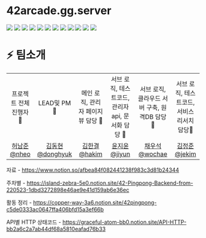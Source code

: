 # 42arcade.gg.server


<img src="https://img.shields.io/badge/JAVA-007396?style=for-the-badge&logo=java&logoColor=white"> <img src="https://img.shields.io/badge/spring-6DB33F?style=for-the-badge&logo=spring&logoColor=white"> <img src="https://img.shields.io/badge/spring_boot-6DB33F?style=for-the-badge&logo=spring_boot&logoColor=white"> <img src="https://img.shields.io/badge/spring_security-6DB33F?style=for-the-badge&logo=spring_security&logoColor=white"> <img src="https://img.shields.io/badge/nginx-009639?style=for-the-badge&logo=nginx&logoColor=white"> <img src="https://img.shields.io/badge/apache_tomcat-F8DC75?style=for-the-badge&logo=apache_tomcat&logoColor=white"> <img src="https://img.shields.io/badge/linux-FCC624?style=for-the-badge&logo=linux&logoColor=black"> <img src="https://img.shields.io/badge/github-181717?style=for-the-badge&logo=github&logoColor=white"> <img src="https://img.shields.io/badge/aws-232F3E?style=for-the-badge&logo=aws&logoColor=white"> <img src="https://img.shields.io/badge/mysql-4479A1?style=for-the-badge&logo=mysql&logoColor=white"> <img src="https://img.shields.io/badge/redis-DC382D?style=for-the-badge&logo=redis&logoColor=white"> <img src="https://img.shields.io/badge/thymeleaf-005F0F?style=for-the-badge&logo=thymeleaf&logoColor=white">

# ⚡️ 팀소개

<table>
  <tr>
    <td align=center>프로젝트 전체 진행자 🏓</td>
    <td align=center>LEAD및 PM 🧚</td>
    <td align=center>메인 로직, 관리자 페이지 뷰 담당 🦑</td>
    <td align=center>서브 로직, 테스트코드, 관리자 api, 문서화 담당 🦦</td>
    <td align=center>서브 로직, 클라우드 서버 구축, 원격DB 담당🐆</td>
    <td align=center>서브 로직, 테스트코드,</br>서비스 리서치 담당🍖</td>
  </tr>
  <tr>
    <td align=center><a href="https://github.com/nheo9143">허남준 @nheo</a></td>
    <td align=center><a href="https://github.com/reg0145">김동현 @donghyuk</a></td>
    <td align=center><a href="https://github.com/triplecheeseburger">김한결 @hakim</a></td>
    <td align=center><a href="https://github.com/tomatozil">윤지윤 @jiyun</a></td>
    <td align=center><a href="https://github.com/wochae">채우석 @wochae</a></td>
    <td align=center><a href="https://github.com/Two-Jay">김정준 @jekim</a></td>
  </tr>
</table>



자료 - https://www.notion.so/afbea84f082441238f983c3d81b24344

주차별 - https://island-zebra-5e0.notion.site/42-Pingpong-Backend-from-220523-1dbd3272898e46ae9e41d159ab6e36ec

활동 정리 - https://copper-way-3a6.notion.site/42pingpong-c5de0333ac0647ffa406bfd15a3ef66b

API별 HTTP 상태코드 - https://graceful-atom-bb0.notion.site/API-HTTP-bb2a6c2a7ab44df68a5810eafad76b33
